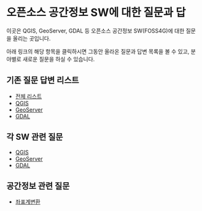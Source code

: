 # 오픈소스 공간정보 SW에 대한 질문과 답
이곳은 QGIS, GeoServer, GDAL 등 오픈소스 공간정보 SW(FOSS4G)에 대한 질문을 올리는 곳입니다.

아래 링크의 해당 항목을 클릭하시면 그동안 올라온 질문과 답변 목록을 볼 수 있고, 분야별로 새로운 질문을 하실 수 있습니다.

## 기존 질문 답변 리스트
  * [전체 리스트](https://github.com/osgeo-kr/qna/issues?utf8=%E2%9C%93&q=is%3Aissue+is%3Aopen+is%3Aclosed)
  * [QGIS](https://github.com/osgeo-kr/qna/issues?utf8=%E2%9C%93&q=qgis+in%3Atitle%2Cbody)
  * [GeoServer](https://github.com/osgeo-kr/qna/issues?utf8=%E2%9C%93&q=geoserver+in%3Atitle%2Cbody)
  * [GDAL](https://github.com/osgeo-kr/qna/issues?utf8=%E2%9C%93&q=gdal+in%3Atitle%2Cbody)

## 각 SW 관련 질문
  * [QGIS](https://github.com/osgeo-kr/qna/issues?utf8=%E2%9C%93&q=qgis+in%3Atitle%2Cbody)
  * [GeoServer](https://github.com/osgeo-kr/qna/issues?utf8=%E2%9C%93&q=geoserver+in%3Atitle%2Cbody)
  * [GDAL](https://github.com/osgeo-kr/qna/issues?utf8=%E2%9C%93&q=gdal+in%3Atitle%2Cbody)

## 공간정보 관련 질문
  * [좌표계변환]()
  
